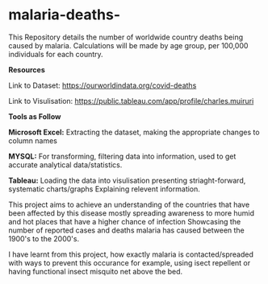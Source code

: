 # malaria-deaths-

This Repository details the number of worldwide country deaths being caused by malaria. Calculations will be made by age group, per 100,000 individuals for each country.

**Resources**

Link to Dataset: https://ourworldindata.org/covid-deaths

Link to Visulisation: https://public.tableau.com/app/profile/charles.muiruri

**Tools as Follow**

**Microsoft Excel:** Extracting the dataset, making the appropriate changes to column names

**MYSQL:** For transforming, filtering data into information, used to get accurate analytical data/statistics.

**Tableau:** Loading the data into visulisation presenting striaght-forward, systematic charts/graphs Explaining relevent information.

This project aims to achieve an understanding of the countries that have been affected by this disease mostly spreading awareness to more humid and hot places that have a higher chance of infection Showcasing the number of reported cases and deaths malaria has caused between the 1900's to the 2000's.

I have learnt from this project, how exactly malaria is contacted/spreaded with ways to prevent this occurance for example, using isect repellent or having functional insect misquito net above the bed.






